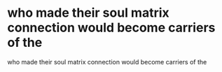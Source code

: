 # who made their soul matrix connection would become carriers of the

who made their soul matrix connection would become carriers of the